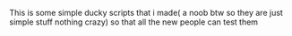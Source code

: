 This is some simple ducky scripts that i made( a noob btw so they are just simple stuff nothing crazy) so that all the new people can test them
